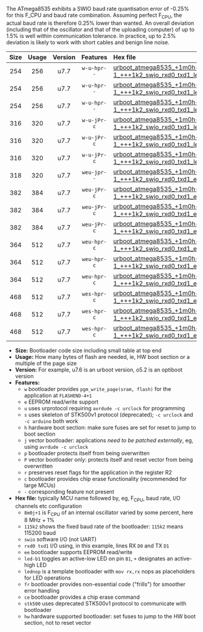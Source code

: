 The ATmega8535 exhibits a SWIO baud rate quantisation error of -0.25% for this F_CPU and baud rate combination. Assuming perfect F<sub>CPU</sub>, the actual baud rate is therefore 0.25% lower than wanted. An overall deviation (including that of the oscillator and that of the uploading computer) of up to 1.5% is well within communication tolerance. In practice, up to 2.5% deviation is likely to work with short cables and benign line noise.

|Size|Usage|Version|Features|Hex file|
|:-:|:-:|:-:|:-:|:--|
|254|256|u7.7|`w-u-hpr--`|[urboot_atmega8535_+1m0h-1_+++1k2_swio_rxd0_txd1_led+b0_hw.hex](https://raw.githubusercontent.com/stefanrueger/urboot.hex/main/mcus/atmega8535/internal_oscillator/fcpu_+1m0h-1/br_+++1k2/urboot_atmega8535_+1m0h-1_+++1k2_swio_rxd0_txd1_led+b0_hw.hex)|
|254|256|u7.7|`w-u-hpr--`|[urboot_atmega8535_+1m0h-1_+++1k2_swio_rxd0_txd1_led+b7_hw.hex](https://raw.githubusercontent.com/stefanrueger/urboot.hex/main/mcus/atmega8535/internal_oscillator/fcpu_+1m0h-1/br_+++1k2/urboot_atmega8535_+1m0h-1_+++1k2_swio_rxd0_txd1_led+b7_hw.hex)|
|254|256|u7.7|`w-u-hpr--`|[urboot_atmega8535_+1m0h-1_+++1k2_swio_rxd0_txd1_lednop_hw.hex](https://raw.githubusercontent.com/stefanrueger/urboot.hex/main/mcus/atmega8535/internal_oscillator/fcpu_+1m0h-1/br_+++1k2/urboot_atmega8535_+1m0h-1_+++1k2_swio_rxd0_txd1_lednop_hw.hex)|
|316|320|u7.7|`w-u-jPr-c`|[urboot_atmega8535_+1m0h-1_+++1k2_swio_rxd0_txd1_led+b0_fr_ce.hex](https://raw.githubusercontent.com/stefanrueger/urboot.hex/main/mcus/atmega8535/internal_oscillator/fcpu_+1m0h-1/br_+++1k2/urboot_atmega8535_+1m0h-1_+++1k2_swio_rxd0_txd1_led+b0_fr_ce.hex)|
|316|320|u7.7|`w-u-jPr-c`|[urboot_atmega8535_+1m0h-1_+++1k2_swio_rxd0_txd1_led+b7_fr_ce.hex](https://raw.githubusercontent.com/stefanrueger/urboot.hex/main/mcus/atmega8535/internal_oscillator/fcpu_+1m0h-1/br_+++1k2/urboot_atmega8535_+1m0h-1_+++1k2_swio_rxd0_txd1_led+b7_fr_ce.hex)|
|316|320|u7.7|`w-u-jPr-c`|[urboot_atmega8535_+1m0h-1_+++1k2_swio_rxd0_txd1_lednop_fr_ce.hex](https://raw.githubusercontent.com/stefanrueger/urboot.hex/main/mcus/atmega8535/internal_oscillator/fcpu_+1m0h-1/br_+++1k2/urboot_atmega8535_+1m0h-1_+++1k2_swio_rxd0_txd1_lednop_fr_ce.hex)|
|318|320|u7.7|`weu-jpr--`|[urboot_atmega8535_+1m0h-1_+++1k2_swio_rxd0_txd1_ee.hex](https://raw.githubusercontent.com/stefanrueger/urboot.hex/main/mcus/atmega8535/internal_oscillator/fcpu_+1m0h-1/br_+++1k2/urboot_atmega8535_+1m0h-1_+++1k2_swio_rxd0_txd1_ee.hex)|
|382|384|u7.7|`weu-jPr-c`|[urboot_atmega8535_+1m0h-1_+++1k2_swio_rxd0_txd1_ee_led+b0_fr_ce.hex](https://raw.githubusercontent.com/stefanrueger/urboot.hex/main/mcus/atmega8535/internal_oscillator/fcpu_+1m0h-1/br_+++1k2/urboot_atmega8535_+1m0h-1_+++1k2_swio_rxd0_txd1_ee_led+b0_fr_ce.hex)|
|382|384|u7.7|`weu-jPr-c`|[urboot_atmega8535_+1m0h-1_+++1k2_swio_rxd0_txd1_ee_led+b7_fr_ce.hex](https://raw.githubusercontent.com/stefanrueger/urboot.hex/main/mcus/atmega8535/internal_oscillator/fcpu_+1m0h-1/br_+++1k2/urboot_atmega8535_+1m0h-1_+++1k2_swio_rxd0_txd1_ee_led+b7_fr_ce.hex)|
|382|384|u7.7|`weu-jPr-c`|[urboot_atmega8535_+1m0h-1_+++1k2_swio_rxd0_txd1_ee_lednop_fr_ce.hex](https://raw.githubusercontent.com/stefanrueger/urboot.hex/main/mcus/atmega8535/internal_oscillator/fcpu_+1m0h-1/br_+++1k2/urboot_atmega8535_+1m0h-1_+++1k2_swio_rxd0_txd1_ee_lednop_fr_ce.hex)|
|364|512|u7.7|`weu-hpr-c`|[urboot_atmega8535_+1m0h-1_+++1k2_swio_rxd0_txd1_ee_led+b0_fr_ce_hw.hex](https://raw.githubusercontent.com/stefanrueger/urboot.hex/main/mcus/atmega8535/internal_oscillator/fcpu_+1m0h-1/br_+++1k2/urboot_atmega8535_+1m0h-1_+++1k2_swio_rxd0_txd1_ee_led+b0_fr_ce_hw.hex)|
|364|512|u7.7|`weu-hpr-c`|[urboot_atmega8535_+1m0h-1_+++1k2_swio_rxd0_txd1_ee_led+b7_fr_ce_hw.hex](https://raw.githubusercontent.com/stefanrueger/urboot.hex/main/mcus/atmega8535/internal_oscillator/fcpu_+1m0h-1/br_+++1k2/urboot_atmega8535_+1m0h-1_+++1k2_swio_rxd0_txd1_ee_led+b7_fr_ce_hw.hex)|
|364|512|u7.7|`weu-hpr-c`|[urboot_atmega8535_+1m0h-1_+++1k2_swio_rxd0_txd1_ee_lednop_fr_ce_hw.hex](https://raw.githubusercontent.com/stefanrueger/urboot.hex/main/mcus/atmega8535/internal_oscillator/fcpu_+1m0h-1/br_+++1k2/urboot_atmega8535_+1m0h-1_+++1k2_swio_rxd0_txd1_ee_lednop_fr_ce_hw.hex)|
|468|512|u7.7|`wes-hpr-c`|[urboot_atmega8535_+1m0h-1_+++1k2_swio_rxd0_txd1_ee_led+b0_fr_ce_stk500_hw.hex](https://raw.githubusercontent.com/stefanrueger/urboot.hex/main/mcus/atmega8535/internal_oscillator/fcpu_+1m0h-1/br_+++1k2/urboot_atmega8535_+1m0h-1_+++1k2_swio_rxd0_txd1_ee_led+b0_fr_ce_stk500_hw.hex)|
|468|512|u7.7|`wes-hpr-c`|[urboot_atmega8535_+1m0h-1_+++1k2_swio_rxd0_txd1_ee_led+b7_fr_ce_stk500_hw.hex](https://raw.githubusercontent.com/stefanrueger/urboot.hex/main/mcus/atmega8535/internal_oscillator/fcpu_+1m0h-1/br_+++1k2/urboot_atmega8535_+1m0h-1_+++1k2_swio_rxd0_txd1_ee_led+b7_fr_ce_stk500_hw.hex)|
|468|512|u7.7|`wes-hpr-c`|[urboot_atmega8535_+1m0h-1_+++1k2_swio_rxd0_txd1_ee_lednop_fr_ce_stk500_hw.hex](https://raw.githubusercontent.com/stefanrueger/urboot.hex/main/mcus/atmega8535/internal_oscillator/fcpu_+1m0h-1/br_+++1k2/urboot_atmega8535_+1m0h-1_+++1k2_swio_rxd0_txd1_ee_lednop_fr_ce_stk500_hw.hex)|

- **Size:** Bootloader code size including small table at top end
- **Usage:** How many bytes of flash are needed, ie, HW boot section or a multiple of the page size
- **Version:** For example, u7.6 is an urboot version, o5.2 is an optiboot version
- **Features:**
  + `w` bootloader provides `pgm_write_page(sram, flash)` for the application at `FLASHEND-4+1`
  + `e` EEPROM read/write support
  + `u` uses urprotocol requiring `avrdude -c urclock` for programming
  + `s` uses skeleton of STK500v1 protocol (deprecated); `-c urclock` and `-c arduino` both work
  + `h` hardware boot section: make sure fuses are set for reset to jump to boot section
  + `j` vector bootloader: applications *need to be patched externally*, eg, using `avrdude -c urclock`
  + `p` bootloader protects itself from being overwritten
  + `P` vector bootloader only: protects itself and reset vector from being overwritten
  + `r` preserves reset flags for the application in the register R2
  + `c` bootloader provides chip erase functionality (recommended for large MCUs)
  + `-` corresponding feature not present
- **Hex file:** typically MCU name followed by, eg, F<sub>CPU</sub>, baud rate, I/O channels etc configuration
  + `8m0j+1` is F<sub>CPU</sub> of an internal oscillator varied by some percent, here 8 MHz + 1%
  + `115k2` shows the fixed baud rate of the bootloader: `115k2` means 115200 baud
  + `swio` software I/O (not UART)
  + `rxd0 txd1` I/O using, in this example, lines RX `D0` and TX `D1`
  + `ee` bootloader supports EEPROM read/write
  + `led-b1` toggles an active-low LED on pin `B1`, `+` designates an active-high LED
  + `lednop` is a template bootloader with `mov rx,rx` nops as placeholders for LED operations
  + `fr` bootloader provides non-essential code ("frills") for smoother error handling
  + `ce` bootloader provides a chip erase command
  + `stk500` uses deprecated STK500v1 protocol to communicate with bootloader
  + `hw` hardware supported bootloader: set fuses to jump to the HW boot section, not to reset vector

